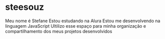 # steesouz
Meu nome é Stefane
Estou estudando na Alura
Estou me desenvolvendo na linguagem JavaScript 
Ultilizo esse espaço para minha organização e compartilhamento dos meus projetos desenvolvidos
